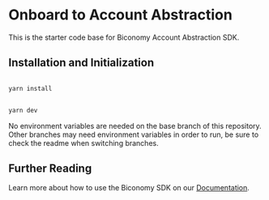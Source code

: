 # Onboard to Account Abstraction

This is the starter code base for Biconomy Account Abstraction SDK. 

## Installation and Initialization

```bash

yarn install

```

```bash

yarn dev

```

No environment variables are needed on the base branch of this repository. Other branches may need environment variables in order to run, be sure to check the readme when switching branches. 

## Further Reading 

Learn more about how to use the Biconomy SDK on our [Documentation](https://docs.biconomy.io/). 